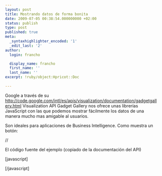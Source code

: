 ```yaml
---
layout: post
title: Mostrando datos de forma bonita
date: 2009-07-05 00:38:54.000000000 +02:00
status: publish
type: post
published: true
meta:
  _syntaxhighlighter_encoded: '1'
  _edit_last: '2'
author:
  login: francho

  display_name: francho
  first_name: ''
  last_name: ''
excerpt: !ruby/object:Hpricot::Doc
  
---
```

Google a través de su http://code.google.com/intl/es/apis/visualization/documentation/gadgetgallery.html Visualization API Gadget Gallery nos ofrece unas librerías JavaScript con las que podemos mostrar fácilmente los datos de una manera mucho mas amigable al usuarios.

Son ideales para aplicaciones de Business Intelligence. Como muestra un botón:

//

El código fuente del ejemplo (copiado de la documentación del API)

[javascript]
<script type="text/javascript" src="http://www.google.com/jsapi"></script>
<script type="text/javascript">
  // Load the Visualization API and the piechart package.  
  google.load('visualization', '1', {'packages':['piechart']});
  // Set a callback to run when the API is loaded.  
  google.setOnLoadCallback(drawChart);
  // Callback that creates and populates a data table,  
  // instantiates the pie chart, passes in the data and  
  // draws it.  
  function drawChart() {
    var data = new google.visualization.DataTable();
    data.addColumn('string', 'Task');
    data.addColumn('number', 'Hours per Day');
    data.addRows([
      ['Work', 11],
      ['Eat', 2],
      ['Commute', 2],
      ['Watch TV', 2],
      ['Sleep', 7]
    ]);
    var chart = new google.visualization.PieChart(document.getElementById('chart_div'));
    chart.draw(data, {width: 400, height: 240, is3D: true, title: 'My Daily Activities'});
  }
</script>
<div id="chart_div"></div>
[/javascript]
